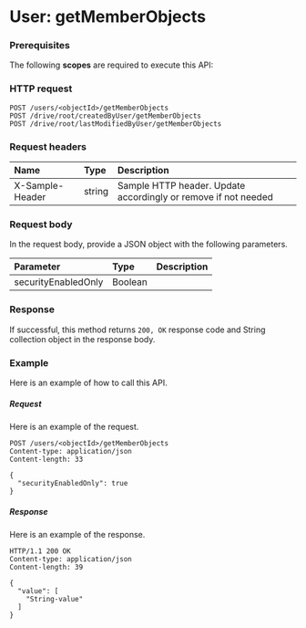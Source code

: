 # User: getMemberObjects


### Prerequisites
The following **scopes** are required to execute this API: 
### HTTP request
<!-- { "blockType": "ignored" } -->
```http
POST /users/<objectId>/getMemberObjects
POST /drive/root/createdByUser/getMemberObjects
POST /drive/root/lastModifiedByUser/getMemberObjects

```
### Request headers
| Name       | Type | Description|
|:---------------|:--------|:----------|
| X-Sample-Header  | string  | Sample HTTP header. Update accordingly or remove if not needed|

### Request body
In the request body, provide a JSON object with the following parameters.

| Parameter	   | Type	|Description|
|:---------------|:--------|:----------|
|securityEnabledOnly|Boolean||

### Response
If successful, this method returns `200, OK` response code and String collection object in the response body.

### Example
Here is an example of how to call this API.
##### Request
Here is an example of the request.
<!-- {
  "blockType": "request",
  "name": "user_getmemberobjects"
}-->
```http
POST /users/<objectId>/getMemberObjects
Content-type: application/json
Content-length: 33

{
  "securityEnabledOnly": true
}
```

##### Response
Here is an example of the response.
<!-- {
  "blockType": "response",
  "truncated": false,
  "@odata.type": "string",
  "isCollection": true
} -->
```http
HTTP/1.1 200 OK
Content-type: application/json
Content-length: 39

{
  "value": [
    "String-value"
  ]
}
```

<!-- uuid: 7b985f1a-e3d9-4a53-962f-8cb3eb5ec020
2015-10-25 14:25:33 UTC -->
<!-- {
  "type": "#page.annotation",
  "description": "User: getMemberObjects",
  "keywords": "",
  "section": "documentation",
  "tocPath": ""
}-->